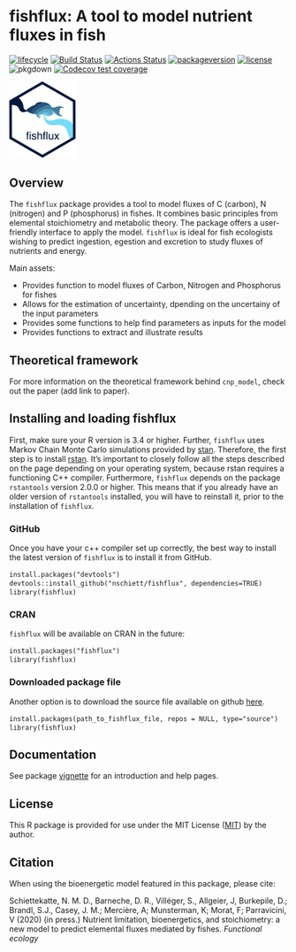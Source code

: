 <!-- README.md is generated from README.Rmd. Please edit that file -->

fishflux: A tool to model nutrient fluxes in fish
=================================================

[![lifecycle](https://img.shields.io/badge/lifecycle-maturing-blue.svg)](https://www.tidyverse.org/lifecycle/#maturing)
[![Build
Status](http://badges.herokuapp.com/travis/nschiett/fishflux?branch=master&label=build&style=plastic&logo=travisci)](https://travis-ci.org/nschiett/fishflux)
[![Actions
Status](https://github.com/nschiett/fishflux/workflows/R-CMD-check/badge.svg)](https://github.com/nschiett/fishflux/actions)
[![packageversion](https://img.shields.io/badge/Package%20version-0.0.0.9001-orange.svg)](commits/master)
[![license](https://img.shields.io/badge/license-MIT%20+%20file%20LICENSE-lightgrey.svg)](https://choosealicense.com/)
![pkgdown](https://github.com/nschiett/fishflux/workflows/pkgdown/badge.svg)
[![Codecov test
coverage](https://codecov.io/gh/nschiett/fishflux/branch/master/graph/badge.svg)](https://codecov.io/gh/nschiett/fishflux?branch=maste)

<img src="man/figures/fishflux.png" width = 120 alt="fishflux logo"/>

Overview
--------

The `fishflux` package provides a tool to model fluxes of C (carbon), N
(nitrogen) and P (phosphorus) in fishes. It combines basic principles
from elemental stoichiometry and metabolic theory. The package offers a
user-friendly interface to apply the model. `fishflux` is ideal for fish
ecologists wishing to predict ingestion, egestion and excretion to study
fluxes of nutrients and energy.

Main assets:

-   Provides function to model fluxes of Carbon, Nitrogen and Phosphorus
    for fishes
-   Allows for the estimation of uncertainty, dpending on the uncertainy
    of the input parameters
-   Provides some functions to help find parameters as inputs for the
    model
-   Provides functions to extract and illustrate results

Theoretical framework
---------------------

For more information on the theoretical framework behind `cnp_model`,
check out the paper (add link to paper).

Installing and loading fishflux
-------------------------------

First, make sure your R version is 3.4 or higher. Further, `fishflux`
uses Markov Chain Monte Carlo simulations provided by
[stan](https://github.com/stan-dev/rstan/wiki/RStan-Getting-Started).
Therefore, the first step is to install
[rstan](https://github.com/stan-dev/rstan/wiki/RStan-Getting-Started).
It’s important to closely follow all the steps described on the page
depending on your operating system, because rstan requires a functioning
C++ compiler. Furthermore, `fishflux` depends on the package
`rstantools` version 2.0.0 or higher. This means that if you already
have an older version of `rstantools` installed, you will have to
reinstall it, prior to the installation of `fishflux`.

### GitHub

Once you have your c++ compiler set up correctly, the best way to
install the latest version of `fishflux` is to install it from GitHub.

    install.packages("devtools")
    devtools::install_github("nschiett/fishflux", dependencies=TRUE)
    library(fishflux)

### CRAN

`fishflux` will be available on CRAN in the future:

    install.packages("fishflux")
    library(fishflux)

### Downloaded package file

Another option is to download the source file available on github
[here](https://github.com/nschiett/fishflux).

    install.packages(path_to_fishflux_file, repos = NULL, type="source")
    library(fishflux)

Documentation
-------------

See package
[vignette](https://nschiett.github.io/fishflux/articles/intro_to_fishflux.html)
for an introduction and help pages.

License
-------

This R package is provided for use under the MIT License
([MIT](http://opensource.org/licenses/MIT)) by the author.

Citation
--------

When using the bioenergetic model featured in this package, please cite:

Schiettekatte, N. M. D., Barneche, D. R., Villéger, S., Allgeier, J,
Burkepile, D.; Brandl, S.J., Casey, J. M.; Mercière, A; Munsterman, K;
Morat, F; Parravicini, V (2020) (in press.) Nutrient limitation,
bioenergetics, and stoichiometry: a new model to predict elemental
fluxes mediated by fishes. *Functional ecology*
